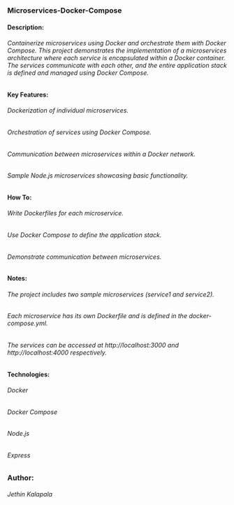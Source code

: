 ### Microservices-Docker-Compose

#### Description:
###### Containerize microservices using Docker and orchestrate them with Docker Compose. This project demonstrates the implementation of a microservices architecture where each service is encapsulated within a Docker container. The services communicate with each other, and the entire application stack is defined and managed using Docker Compose.

#### Key Features:

###### Dockerization of individual microservices.
###### Orchestration of services using Docker Compose.
###### Communication between microservices within a Docker network.
###### Sample Node.js microservices showcasing basic functionality.

#### How To:

###### Write Dockerfiles for each microservice.
###### Use Docker Compose to define the application stack.
###### Demonstrate communication between microservices.

#### Notes:

###### The project includes two sample microservices (service1 and service2).
###### Each microservice has its own Dockerfile and is defined in the docker-compose.yml.
###### The services can be accessed at http://localhost:3000 and http://localhost:4000 respectively.

#### Technologies:

###### Docker
###### Docker Compose
###### Node.js
###### Express

### Author:
###### Jethin Kalapala
